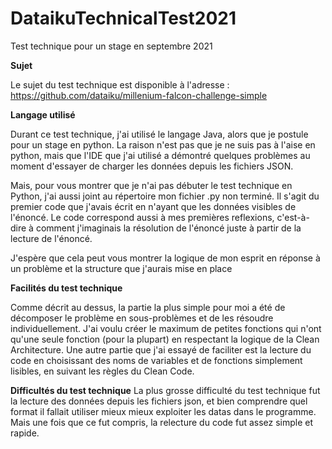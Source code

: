 # DataikuTechnicalTest2021
Test technique pour un stage en septembre 2021



**Sujet**

Le sujet du test technique est disponible à l'adresse : https://github.com/dataiku/millenium-falcon-challenge-simple


**Langage utilisé**

Durant ce test technique, j'ai utilisé le langage Java, alors que je postule pour un stage en python. 
La raison n'est pas que je ne suis pas à l'aise en python, mais que l'IDE que j'ai utilisé a démontré quelques problèmes au moment d'essayer de charger les données depuis les fichiers JSON.

Mais, pour vous montrer que je n'ai pas débuter le test technique en Python, j'ai aussi joint au répertoire mon fichier .py non terminé.
Il s'agit du premier code que j'avais écrit en n'ayant que les données visibles de l'énoncé.
Le code correspond aussi à mes premières reflexions, c'est-à-dire à comment j'imaginais la résolution de l'énoncé juste à partir de la lecture de l'énoncé.

J'espère que cela peut vous montrer la logique de mon esprit en réponse à un problème et la structure que j'aurais mise en place


**Facilités du test technique**

Comme décrit au dessus, la partie la plus simple pour moi a été de décomposer le problème en sous-problèmes et de les résoudre individuellement.
J'ai voulu créer le maximum de petites fonctions qui n'ont qu'une seule fonction (pour la plupart) en respectant la logique de la Clean Architecture.
Une autre partie que j'ai essayé de faciliter est la lecture du code en choisissant des noms de variables et de fonctions simplement lisibles, en suivant les règles du Clean Code.



**Difficultés du test technique**
La plus grosse difficulté du test technique fut la lecture des données depuis les fichiers json, et bien comprendre quel format il fallait utiliser mieux mieux exploiter les datas dans le programme.
Mais une fois que ce fut compris, la relecture du code fut assez simple et rapide.
